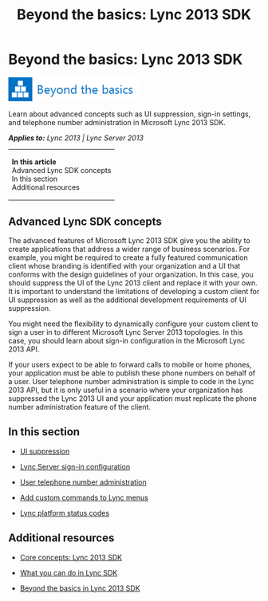 ﻿---
title: 'Beyond the basics: Lync 2013 SDK'
TOCTitle: Lync SDK
ms:assetid: 855d0ddd-fbf4-4987-8482-1868e7be8e78
ms:mtpsurl: https://msdn.microsoft.com/en-us/library/JJ933115(v=office.15)
ms:contentKeyID: 50877247
ms.date: 07/24/2014
mtps_version: v=office.15
---

# Beyond the basics: Lync 2013 SDK

![Beyond the basics topic](images/JJ945548.mod_icon_beyondbasics_long(Office.15).png "Beyond the basics topic")

Learn about advanced concepts such as UI suppression, sign-in settings, and telephone number administration in Microsoft Lync 2013 SDK.


_**Applies to:** Lync 2013 | Lync Server 2013_

<table>
<colgroup>
<col style="width: 100%" />
</colgroup>
<tbody>
<tr class="odd">
<td><p><strong>In this article</strong><br />
Advanced Lync SDK concepts<br />
In this section<br />
Additional resources</p></td>
</tr>
</tbody>
</table>


## Advanced Lync SDK concepts

The advanced features of Microsoft Lync 2013 SDK give you the ability to create applications that address a wider range of business scenarios. For example, you might be required to create a fully featured communication client whose branding is identified with your organization and a UI that conforms with the design guidelines of your organization. In this case, you should suppress the UI of the Lync 2013 client and replace it with your own. It is important to understand the limitations of developing a custom client for UI suppression as well as the additional development requirements of UI suppression.

You might need the flexibility to dynamically configure your custom client to sign a user in to different Microsoft Lync Server 2013 topologies. In this case, you should learn about sign-in configuration in the Microsoft Lync 2013 API.

If your users expect to be able to forward calls to mobile or home phones, your application must be able to publish these phone numbers on behalf of a user. User telephone number administration is simple to code in the Lync 2013 API, but it is only useful in a scenario where your organization has suppressed the Lync 2013 UI and your application must replicate the phone number administration feature of the client.

## In this section

  - [UI suppression](ui-suppression.md)

  - [Lync Server sign-in configuration](lync-server-sign-in-configuration.md)

  - [User telephone number administration](user-telephone-number-administration.md)

  - [Add custom commands to Lync menus](add-custom-commands-to-lync-menus.md)

  - [Lync platform status codes](lync-platform-status-codes.md)

## Additional resources

  - [Core concepts: Lync 2013 SDK](core-concepts-lync-2013-sdk.md)

  - [What you can do in Lync SDK](what-you-can-do-in-lync-sdk.md)

  - [Beyond the basics in Lync 2013 SDK](beyond-the-basics-in-lync-2013-sdk.md)

